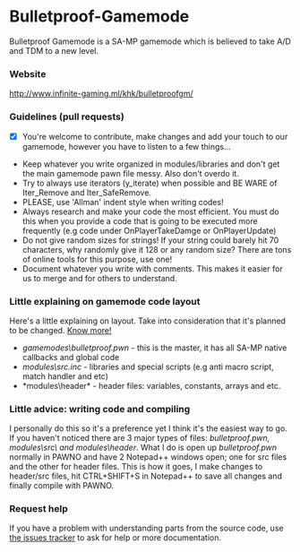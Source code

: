 # Bulletproof-Gamemode
Bulletproof Gamemode is a SA-MP gamemode which is believed to take A/D and TDM to a new level.

### Website
http://www.infinite-gaming.ml/khk/bulletproofgm/

### Guidelines (pull requests)

- [x] You're welcome to contribute, make changes and add your touch to our gamemode, however you have to listen to a few things...
- Keep whatever you write organized in modules/libraries and don't get the main gamemode pawn file messy. Also don't overdo it.
- Try to always use iterators (y_iterate) when possible and BE WARE of Iter_Remove and Iter_SafeRemove.
- PLEASE, use 'Allman' indent style when writing codes!
- Always research and make your code the most efficient. You must do this when you provide a code that is going to be executed more frequently (e.g code under OnPlayerTakeDamge or OnPlayerUpdate)
- Do not give random sizes for strings! If your string could barely hit 70 characters, why randomly give it 128 or any random size? There are tons of online tools for this purpose, use one!
- Document whatever you write with comments. This makes it easier for us to merge and for others to understand.

### Little explaining on gamemode code layout

Here's a little explaining on layout. Take into consideration that it's planned to be changed. [Know more!](https://github.com/KHKKhalid/Bulletproof-Gamemode/issues/8) 

- *gamemodes\bulletproof.pwn* - this is the master, it has all SA-MP native callbacks and global code
- *modules\src\.inc* - libraries and special scripts (e.g anti macro script, match handler and etc)
- *modules\header\* - header files: variables, constants, arrays and etc.

### Little advice: writing code and compiling

I personally do this so it's a preference yet I think it's the easiest way to go. If you haven't noticed there are 3 major types of files: *bulletproof.pwn, modules\src\ and modules\header*. What I do is open up *bulletproof.pwn* normally in PAWNO and have 2 Notepad++ windows open; one for src files and the other for header files. This is how it goes, I make changes to header/src files, hit CTRL+SHIFT+S in Notepad++ to save all changes and finally compile with PAWNO.

### Request help

If you have a problem with understanding parts from the source code, use [the issues tracker](https://github.com/KHKKhalid/Bulletproof-Gamemode/issues) to ask for help or more documentation.
